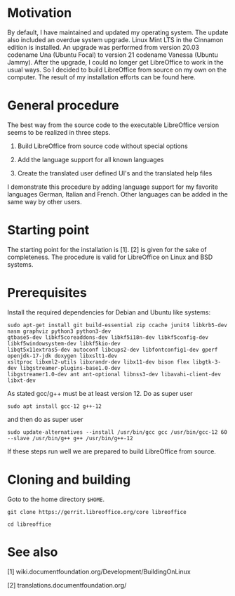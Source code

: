 # Motivation

By default, I have maintained and updated my operating system. The update also included an overdue system upgrade. Linux Mint LTS in the Cinnamon edition is installed. An upgrade was performed from version 20.03 codename Una (Ubuntu Focal) to version 21 codename Vanessa (Ubuntu Jammy). After the upgrade, I could no longer get LibreOffice to work in the usual ways. So I decided to build LibreOffice from source on my own on the computer. The result of my installation efforts can be found here.

# General procedure

The best way from the source code to the executable LibreOffice version seems to be realized in three steps.

1. Build LibreOffice from source code without special options

2. Add the language support for all known languages

3. Create the translated user defined UI's and the translated help files

I demonstrate this procedure by adding language support for my favorite languages German, Italian and French. Other languages can be added in the same way by other users.

# Starting point

The starting point for the installation is [1]. [2] is given for the sake of completeness. The procedure is valid for LibreOffice on Linux and BSD systems.

# Prerequisites

Install the required dependencies for Debian and Ubuntu like systems:

    sudo apt-get install git build-essential zip ccache junit4 libkrb5-dev nasm graphviz python3 python3-dev 
    qtbase5-dev libkf5coreaddons-dev libkf5i18n-dev libkf5config-dev libkf5windowsystem-dev libkf5kio-dev
    libqt5x11extras5-dev autoconf libcups2-dev libfontconfig1-dev gperf openjdk-17-jdk doxygen libxslt1-dev
    xsltproc libxml2-utils libxrandr-dev libx11-dev bison flex libgtk-3-dev libgstreamer-plugins-base1.0-dev
    libgstreamer1.0-dev ant ant-optional libnss3-dev libavahi-client-dev libxt-dev

As stated gcc/g++ must be at least version 12. Do as super user

    sudo apt install gcc-12 g++-12 
    
and then do as super user

    sudo update-alternatives --install /usr/bin/gcc gcc /usr/bin/gcc-12 60 --slave /usr/bin/g++ g++ /usr/bin/g++-12

If these steps run well we are prepared to build LibreOffice from source.

# Cloning and building

Goto to the home directory <code>$HOME</code>.

    git clone https://gerrit.libreoffice.org/core libreoffice

    cd libreoffice

# See also

[1] wiki.documentfoundation.org/Development/BuildingOnLinux

[2] translations.documentfoundation.org/


